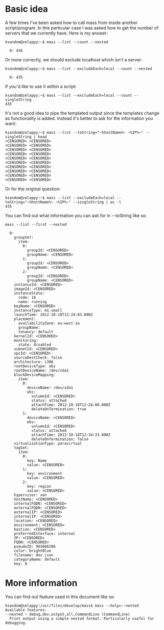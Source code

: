 # Basic idea

A few times I've been asked how to call mass from inside another script/program. In this particular case I was asked how to get the number of servers that we currently have. Here is my answer:

    ksandom@zelappy:~$ mass --list --count --nested
    
      0: 436

Or more correctly, we should exclude localhost which isn't a server:

    ksandom@zelappy:~$ mass --list --excludeEach=local --count --nested 
    
      0: 435

If you'd like to use it within a script:

    ksandom@zelappy:~$ mass --list --excludeEach=local --count --singleString
    435


It's not a good idea to pipe the templated output since the templates change as functionality is added. Instead it's better to ask for the information you want:

    ksandom@zelappy:~$ mass --list --toString="~%hostName%~ ~%IP%~" --singleString | head
    <CENSORED> <CENSORED>
    <CENSORED> <CENSORED>
    <CENSORED> <CENSORED>
    <CENSORED> <CENSORED>
    <CENSORED> <CENSORED>
    <CENSORED> <CENSORED>
    <CENSORED> <CENSORED>
    <CENSORED> <CENSORED>
    <CENSORED> <CENSORED>
    <CENSORED> <CENSORED>

Or for the original question:

    ksandom@zelappy:~$ mass --list --excludeEach=local --toString="~%hostName%~ ~%IP%~" --singleString | wc -l
    435


You can find out what information you can ask for in --toString like so:

    mass --list --first --nested
    
      0: 
        groupSet: 
          item: 
            0: 
              groupId: <CENSORED>
              groupName: <CENSORED>
            1: 
              groupId: <CENSORED>
              groupName: <CENSORED>
            2: 
              groupId: <CENSORED>
              groupName: <CENSORED>
        instanceId: <CENSORED>
        imageId: <CENSORED>
        instanceState: 
          code: 16
          name: running
        keyName: <CENSORED>
        instanceType: m1.small
        launchTime: 2012-10-18T12:24:03.000Z
        placement: 
          availabilityZone: eu-west-1a
          groupName: 
          tenancy: default
        kernelId: <CENSORED>
        monitoring: 
          state: disabled
        subnetId: <CENSORED>
        vpcId: <CENSORED>
        sourceDestCheck: false
        architecture: i386
        rootDeviceType: ebs
        rootDeviceName: /dev/sda1
        blockDeviceMapping: 
          item: 
            0: 
              deviceName: /dev/sda1
              ebs: 
                volumeId: <CENSORED>
                status: attached
                attachTime: 2012-10-18T12:24:08.000Z
                deleteOnTermination: true
            1: 
              deviceName: <CENSORED>
              ebs: 
                volumeId: <CENSORED>
                status: attached
                attachTime: 2012-10-18T12:34:33.000Z
                deleteOnTermination: false
        virtualizationType: paravirtual
        tagSet: 
          item: 
            0: 
              key: Name
              value: <CENSORED>
            1: 
              key: environment
              value: <CENSORED>
            2: 
              key: region
              value: <CENSORED>
        hypervisor: xen
        hostName: <CENSORED>
        internalFQDN: <CENSORED>
        externalFQDN: <CENSORED>
        externalIP: <CENSORED>
        internalIP: <CENSORED>
        location: <CENSORED>
        environment: <CENSORED>
        bastion: <CENSORED>
        preferredInterface: internal
        IP: <CENSORED>
        FQDN: <CENSORED>
        pseudoID: 963666206
        color: brightBlue
        filename: dev.json
        categoryName: default
        key: 0

# More information

You can find out feature used in this document like so:

    ksandom@zelappy:/usr/files/develop/mass$ mass --help=--nested
    Available features:
    --nested ~ debug,dev,output,all,CommandLine (CommandLine)
      Print output using a simple nested format. Particularly useful for debugging.
